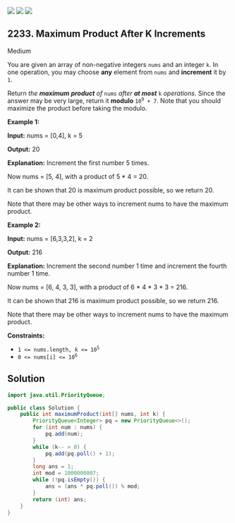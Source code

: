[![](https://img.shields.io/github/stars/javadev/LeetCode-in-Java?label=Stars&style=flat-square)](https://github.com/javadev/LeetCode-in-Java)
[![](https://img.shields.io/github/forks/javadev/LeetCode-in-Java?label=Fork%20me%20on%20GitHub%20&style=flat-square)](https://github.com/javadev/LeetCode-in-Java/fork)
[![](https://img.shields.io/badge/-LeetCode%20in%20Kotlin-blue?style=flat-square)](https://github.com/javadev/LeetCode-in-Kotlin)

## 2233\. Maximum Product After K Increments

Medium

You are given an array of non-negative integers `nums` and an integer `k`. In one operation, you may choose **any** element from `nums` and **increment** it by `1`.

Return _the **maximum** **product** of_ `nums` _after **at most**_ `k` _operations._ Since the answer may be very large, return it **modulo** <code>10<sup>9</sup> + 7</code>. Note that you should maximize the product before taking the modulo.

**Example 1:**

**Input:** nums = [0,4], k = 5

**Output:** 20

**Explanation:** Increment the first number 5 times.

Now nums = [5, 4], with a product of 5 \* 4 = 20.

It can be shown that 20 is maximum product possible, so we return 20.

Note that there may be other ways to increment nums to have the maximum product.

**Example 2:**

**Input:** nums = [6,3,3,2], k = 2

**Output:** 216

**Explanation:** Increment the second number 1 time and increment the fourth number 1 time.

Now nums = [6, 4, 3, 3], with a product of 6 \* 4 \* 3 \* 3 = 216.

It can be shown that 216 is maximum product possible, so we return 216.

Note that there may be other ways to increment nums to have the maximum product.

**Constraints:**

*   <code>1 <= nums.length, k <= 10<sup>5</sup></code>
*   <code>0 <= nums[i] <= 10<sup>6</sup></code>

## Solution

```java
import java.util.PriorityQueue;

public class Solution {
    public int maximumProduct(int[] nums, int k) {
        PriorityQueue<Integer> pq = new PriorityQueue<>();
        for (int num : nums) {
            pq.add(num);
        }
        while (k-- > 0) {
            pq.add(pq.poll() + 1);
        }
        long ans = 1;
        int mod = 1000000007;
        while (!pq.isEmpty()) {
            ans = (ans * pq.poll()) % mod;
        }
        return (int) ans;
    }
}
```